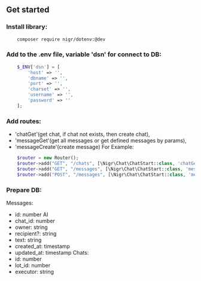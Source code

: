 ## Get started

### Install library:
```bash
    composer require nigr/dotenv:@dev
```
### Add to the .env file, variable 'dsn' for connect to DB:
```php
    $_ENV['dsn'] = [
        'host' => '',
        'dbname' => '',
        'port' => '',
        'charset' => '',
        'username' => '',
        'password' => ''
    ];
```
### Add routes:
- 'chatGet'(get chat, if chat not exists, then create chat),
- 'messageGet'(get all messages or get defined messages by params),
- 'messageCreate'(create message)
For Example:
```php
    $router = new Router();
    $router->add("GET", "/chats", [\Nigr\Chat\ChatStart::class, 'chatGet']);
    $router->add("GET", "/messages", [\Nigr\Chat\ChatStart::class, 'messageGet']);
    $router->add("POST", "/messages", [\Nigr\Chat\ChatStart::class, 'messageCreate']);
```
### Prepare DB:
Messages:
- id: number AI
- chat_id: number
- owner: string
- recipient?: string
- text: string
- created_at: timestamp
- updated_at: timestamp
Chats:
- id: number
- lot_id: number
- executor: string